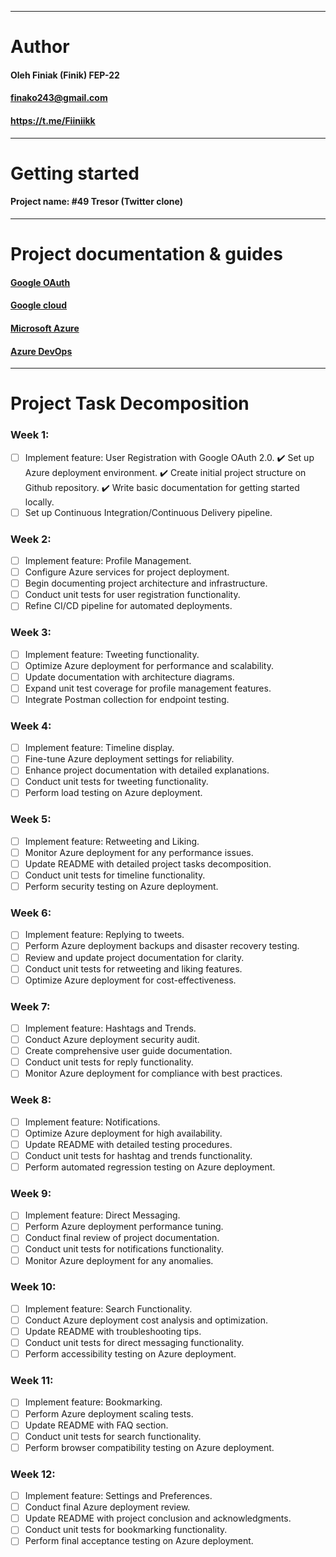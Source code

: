 ---------------------------------------------------------------------------

# Author
#### Oleh Finiak (Finik) FEP-22
#### finako243@gmail.com
#### https://t.me/Fiiniikk

---------------------------------------------------------------------------

# Getting started
#### Project name: #49 Tresor (Twitter clone)

---------------------------------------------------------------------------

# Project documentation & guides
#### [Google OAuth](https://learn.microsoft.com/uk-ua/aspnet/core/security/authentication/social/google-logins?view=aspnetcore-8.0)
#### [Google cloud](https://console.cloud.google.com/apis/credentials?project=tresor-416113)
#### [Microsoft Azure](https://portal.azure.com/?Microsoft_Azure_Education_correlationId=ed80e44a-2105-4e8f-9174-a2d9e6dfd987&Microsoft_Azure_Education_newA4E=true&Microsoft_Azure_Education_asoSubGuid=0a5c4641-bca3-4ce0-bfd3-955fa3c11d52#home)
#### [Azure DevOps](https://dev.azure.com/olehfiniak/_usersSettings/tokens)

---------------------------------------------------------------------------

# Project Task Decomposition
### Week 1:
- [ ] Implement feature: User Registration with Google OAuth 2.0.
✔️ Set up Azure deployment environment.
✔️ Create initial project structure on Github repository.
✔️ Write basic documentation for getting started locally.
- [ ] Set up Continuous Integration/Continuous Delivery pipeline.

### Week 2:
- [ ] Implement feature: Profile Management.
- [ ] Configure Azure services for project deployment.
- [ ] Begin documenting project architecture and infrastructure.
- [ ] Conduct unit tests for user registration functionality.
- [ ] Refine CI/CD pipeline for automated deployments.

### Week 3:
- [ ] Implement feature: Tweeting functionality.
- [ ] Optimize Azure deployment for performance and scalability.
- [ ] Update documentation with architecture diagrams.
- [ ] Expand unit test coverage for profile management features.
- [ ] Integrate Postman collection for endpoint testing.

### Week 4:
- [ ] Implement feature: Timeline display.
- [ ] Fine-tune Azure deployment settings for reliability.
- [ ] Enhance project documentation with detailed explanations.
- [ ] Conduct unit tests for tweeting functionality.
- [ ] Perform load testing on Azure deployment.

### Week 5:
- [ ] Implement feature: Retweeting and Liking.
- [ ] Monitor Azure deployment for any performance issues.
- [ ] Update README with detailed project tasks decomposition.
- [ ] Conduct unit tests for timeline functionality.
- [ ] Perform security testing on Azure deployment.

### Week 6:
- [ ] Implement feature: Replying to tweets.
- [ ] Perform Azure deployment backups and disaster recovery testing.
- [ ] Review and update project documentation for clarity.
- [ ] Conduct unit tests for retweeting and liking features.
- [ ] Optimize Azure deployment for cost-effectiveness.

### Week 7:
- [ ] Implement feature: Hashtags and Trends.
- [ ] Conduct Azure deployment security audit.
- [ ] Create comprehensive user guide documentation.
- [ ] Conduct unit tests for reply functionality.
- [ ] Monitor Azure deployment for compliance with best practices.

### Week 8:
- [ ] Implement feature: Notifications.
- [ ] Optimize Azure deployment for high availability.
- [ ] Update README with detailed testing procedures.
- [ ] Conduct unit tests for hashtag and trends functionality.
- [ ] Perform automated regression testing on Azure deployment.

### Week 9:
- [ ] Implement feature: Direct Messaging.
- [ ] Perform Azure deployment performance tuning.
- [ ] Conduct final review of project documentation.
- [ ] Conduct unit tests for notifications functionality.
- [ ] Monitor Azure deployment for any anomalies.

### Week 10:
- [ ] Implement feature: Search Functionality.
- [ ] Conduct Azure deployment cost analysis and optimization.
- [ ] Update README with troubleshooting tips.
- [ ] Conduct unit tests for direct messaging functionality.
- [ ] Perform accessibility testing on Azure deployment.

### Week 11:
- [ ] Implement feature: Bookmarking.
- [ ] Perform Azure deployment scaling tests.
- [ ] Update README with FAQ section.
- [ ] Conduct unit tests for search functionality.
- [ ] Perform browser compatibility testing on Azure deployment.

### Week 12:
- [ ] Implement feature: Settings and Preferences.
- [ ] Conduct final Azure deployment review.
- [ ] Update README with project conclusion and acknowledgments.
- [ ] Conduct unit tests for bookmarking functionality.
- [ ] Perform final acceptance testing on Azure deployment.
